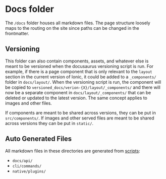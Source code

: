 # Docs folder

The `/docs` folder houses all markdown files. The page structure loosely maps to the routing on the site since paths can be changed in the frontmatter.

## Versioning

This folder can also contain components, assets, and whatever else is meant to be versioned when the docusaurus versioning script is run. For example, if there is a page component that is only relevant to the `layout` section in the current version of Ionic, it could be added to a `_components/` folder in `docs/layout/`. When the versioning script is run, the component will be copied to `versioned_docs/verion-{X}/layout/_components/` and there will now be a separate component in `docs/layout/_components/` that can be deleted or updated to the latest version. The same concept applies to images and other files.

If components are meant to be shared across versions, they can be put in `src/components/`. If images and other served files are meant to be shared across versions they can be put in `static/`.

## Auto Generated Files

All markdown files in these directories are generated from [scripts](/scripts):

- `docs/api/`
- `cli/commands/`
- `native/plugins/`